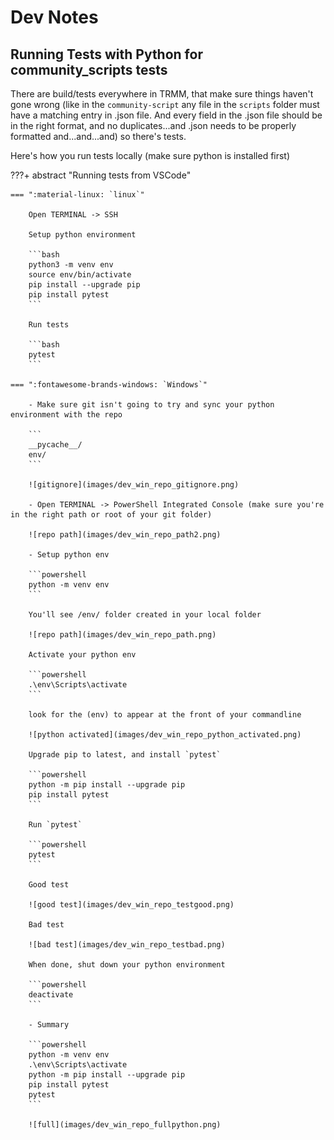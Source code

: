 # Dev Notes

## Running Tests with Python for community_scripts tests

There are build/tests everywhere in TRMM, that make sure things haven't gone wrong (like in the `community-script` any file in the `scripts` folder must have a matching entry in .json file. And every field in the .json file should be in the right format, and no duplicates...and .json needs to be properly formatted and...and...and) so there's tests. 

Here's how you run tests locally (make sure python is installed first)

???+ abstract "Running tests from VSCode"

    === ":material-linux: `linux`"

        Open TERMINAL -> SSH 

        Setup python environment

        ```bash
        python3 -m venv env
        source env/bin/activate
        pip install --upgrade pip
        pip install pytest
        ```

        Run tests

        ```bash
        pytest
        ```

    === ":fontawesome-brands-windows: `Windows`"

        - Make sure git isn't going to try and sync your python environment with the repo

        ```
        __pycache__/
        env/
        ```

        ![gitignore](images/dev_win_repo_gitignore.png)

        - Open TERMINAL -> PowerShell Integrated Console (make sure you're in the right path or root of your git folder)

        ![repo path](images/dev_win_repo_path2.png)

        - Setup python env

        ```powershell
        python -m venv env
        ```

        You'll see /env/ folder created in your local folder

        ![repo path](images/dev_win_repo_path.png)

        Activate your python env

        ```powershell
        .\env\Scripts\activate
        ```

        look for the (env) to appear at the front of your commandline

        ![python activated](images/dev_win_repo_python_activated.png)

        Upgrade pip to latest, and install `pytest`

        ```powershell
        python -m pip install --upgrade pip
        pip install pytest
        ```

        Run `pytest`

        ```powershell
        pytest
        ```

        Good test

        ![good test](images/dev_win_repo_testgood.png)

        Bad test
        
        ![bad test](images/dev_win_repo_testbad.png)

        When done, shut down your python environment

        ```powershell
        deactivate
        ```

        - Summary

        ```powershell
        python -m venv env
        .\env\Scripts\activate
        python -m pip install --upgrade pip
        pip install pytest
        pytest
        ```

        ![full](images/dev_win_repo_fullpython.png)
